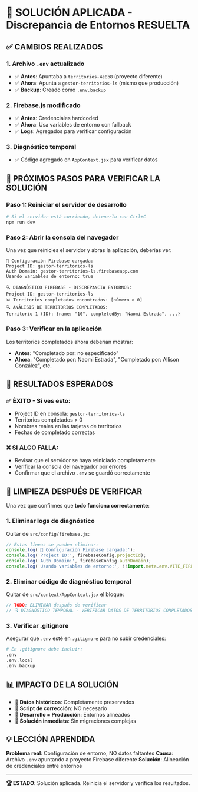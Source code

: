 # 🎉 SOLUCIÓN APLICADA - Discrepancia de Entornos RESUELTA

## ✅ CAMBIOS REALIZADOS

### 1. **Archivo `.env` actualizado** 
- ✅ **Antes**: Apuntaba a `territorios-4e8b8` (proyecto diferente)
- ✅ **Ahora**: Apunta a `gestor-territorios-ls` (mismo que producción)
- ✅ **Backup**: Creado como `.env.backup`

### 2. **Firebase.js modificado**
- ✅ **Antes**: Credenciales hardcoded
- ✅ **Ahora**: Usa variables de entorno con fallback
- ✅ **Logs**: Agregados para verificar configuración

### 3. **Diagnóstico temporal**
- ✅ Código agregado en `AppContext.jsx` para verificar datos

## 🚀 PRÓXIMOS PASOS PARA VERIFICAR LA SOLUCIÓN

### Paso 1: Reiniciar el servidor de desarrollo
```bash
# Si el servidor está corriendo, detenerlo con Ctrl+C
npm run dev
```

### Paso 2: Abrir la consola del navegador
Una vez que reinicies el servidor y abras la aplicación, deberías ver:

```
🔧 Configuración Firebase cargada:
Project ID: gestor-territorios-ls
Auth Domain: gestor-territorios-ls.firebaseapp.com
Usando variables de entorno: true

🔍 DIAGNÓSTICO FIREBASE - DISCREPANCIA ENTORNOS:
Project ID: gestor-territorios-ls
📊 Territorios completados encontrados: [número > 0]
🔍 ANÁLISIS DE TERRITORIOS COMPLETADOS:
Territorio 1 (ID): {name: "10", completedBy: "Naomi Estrada", ...}
```

### Paso 3: Verificar en la aplicación
Los territorios completados ahora deberían mostrar:
- **Antes**: "Completado por: no especificado"
- **Ahora**: "Completado por: Naomi Estrada", "Completado por: Allison González", etc.

## 🎯 RESULTADOS ESPERADOS

### ✅ ÉXITO - Si ves esto:
- Project ID en consola: `gestor-territorios-ls`
- Territorios completados > 0
- Nombres reales en las tarjetas de territorios
- Fechas de completado correctas

### ❌ SI ALGO FALLA:
- Revisar que el servidor se haya reiniciado completamente
- Verificar la consola del navegador por errores
- Confirmar que el archivo `.env` se guardó correctamente

## 🧹 LIMPIEZA DESPUÉS DE VERIFICAR

Una vez que confirmes que **todo funciona correctamente**:

### 1. Eliminar logs de diagnóstico
Quitar de `src/config/firebase.js`:
```javascript
// Estas líneas se pueden eliminar:
console.log('🔧 Configuración Firebase cargada:');
console.log('Project ID:', firebaseConfig.projectId);
console.log('Auth Domain:', firebaseConfig.authDomain);
console.log('Usando variables de entorno:', !!import.meta.env.VITE_FIREBASE_PROJECT_ID);
```

### 2. Eliminar código de diagnóstico temporal
Quitar de `src/context/AppContext.jsx` el bloque:
```javascript
// TODO: ELIMINAR después de verificar
// 🔍 DIAGNÓSTICO TEMPORAL - VERIFICAR DATOS DE TERRITORIOS COMPLETADOS
```

### 3. Verificar .gitignore
Asegurar que `.env` esté en `.gitignore` para no subir credenciales:
```bash
# En .gitignore debe incluir:
.env
.env.local
.env.backup
```

## 📊 IMPACTO DE LA SOLUCIÓN

- 🎉 **Datos históricos**: Completamente preservados
- 🎉 **Script de corrección**: NO necesario
- 🎉 **Desarrollo = Producción**: Entornos alineados
- 🎉 **Solución inmediata**: Sin migraciones complejas

## 💡 LECCIÓN APRENDIDA

**Problema real**: Configuración de entorno, NO datos faltantes
**Causa**: Archivo `.env` apuntando a proyecto Firebase diferente
**Solución**: Alineación de credenciales entre entornos

---

**🏆 ESTADO**: Solución aplicada. Reinicia el servidor y verifica los resultados. 